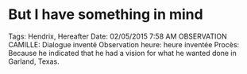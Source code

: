 # But I have something in mind

Tags: Hendrix, Hereafter
Date: 02/05/2015 7:58 AM
OBSERVATION CAMILLE: Dialogue inventé
Observation heure: heure inventée
Procès: Because he indicated that he had a vision for what he
wanted done in Garland, Texas.